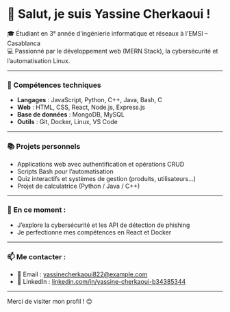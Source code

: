 # 👋 Salut, je suis Yassine Cherkaoui !

🎓 Étudiant en 3ᵉ année d'ingénierie informatique et réseaux à l'EMSI – Casablanca  
💻 Passionné par le développement web (MERN Stack), la cybersécurité et l’automatisation Linux.

---

### 🚀 Compétences techniques
- **Langages** : JavaScript, Python, C++, Java, Bash, C
- **Web** : HTML, CSS, React, Node.js, Express.js
- **Base de données** : MongoDB, MySQL
- **Outils** : Git, Docker, Linux, VS Code

---

### 📚 Projets personnels
- Applications web avec authentification et opérations CRUD
- Scripts Bash pour l’automatisation
- Quiz interactifs et systèmes de gestion (produits, utilisateurs…)
- Projet de calculatrice (Python / Java / C++)

---

### 🌱 En ce moment :
- J’explore la cybersécurité et les API de détection de phishing
- Je perfectionne mes compétences en React et Docker

---

### 📫 Me contacter :
- 📧 Email : [yassinecherkaoui822@example.com](mailto:yassinecherkaoui822@example.com)
- 💼 LinkedIn : [linkedin.com/in/yassine-cherkaoui-b34385344](https://www.linkedin.com/in/yassine-cherkaoui-b34385344/)

---

Merci de visiter mon profil ! 😊
